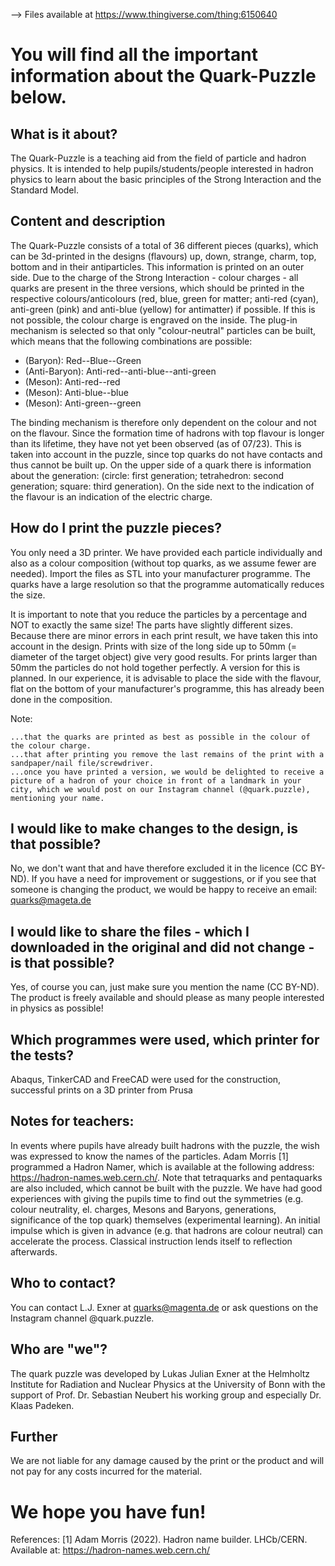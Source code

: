 

 --> Files available at https://www.thingiverse.com/thing:6150640 

# You will find all the important information about the Quark-Puzzle below.

## What is it about?
The Quark-Puzzle is a teaching aid from the field of particle and hadron physics. It is intended to help pupils/students/people interested in hadron physics to learn about the basic principles of the Strong Interaction and the Standard Model.

## Content and description
The Quark-Puzzle consists of a total of 36 different pieces (quarks), which can be 3d-printed in the designs (flavours) up, down, strange, charm, top, bottom and in their antiparticles. This information is printed on an outer side.
Due to the charge of the Strong Interaction - colour charges - all quarks are present in the three versions, which should be printed in the respective colours/anticolours (red, blue, green for matter; anti-red (cyan), anti-green (pink) and anti-blue (yellow) for antimatter) if possible. If this is not possible, the colour charge is engraved on the inside. 
The plug-in mechanism is selected so that only "colour-neutral" particles can be built, which means that the following combinations are possible:

- (Baryon): Red--Blue--Green
- (Anti-Baryon): Anti-red--anti-blue--anti-green 	
- (Meson): Anti-red--red 			
- (Meson): Anti-blue--blue 			
- (Meson): Anti-green--green 			

The binding mechanism is therefore only dependent on the colour and not on the flavour. Since the formation time of hadrons with top flavour is longer than its lifetime, they have not yet been observed (as of 07/23). This is taken into account in the puzzle, since top quarks do not have contacts and thus cannot be built up.
On the upper side of a quark there is information about the generation: (circle: first generation; tetrahedron: second generation; square: third generation).
On the side next to the indication of the flavour is an indication of the electric charge.

## How do I print the puzzle pieces?
You only need a 3D printer. We have provided each particle individually and also as a colour composition (without top quarks, as we assume fewer are needed). Import the files as STL into your manufacturer programme. The quarks have a large resolution so that the programme automatically reduces the size.

It is important to note that you reduce the particles by a percentage and NOT to exactly the same size! The parts have slightly different sizes.		
Because there are minor errors in each print result, we have taken this into account in the design. Prints with size of the long side up to 50mm (= diameter of the target object) give very good results. For prints larger than 50mm the particles do not hold together perfectly. A version for this is planned.
In our experience, it is advisable to place the side with the flavour, flat on the bottom of your manufacturer's programme, this has already been done in the composition.  

Note:

	...that the quarks are printed as best as possible in the colour of the colour charge. 
	...that after printing you remove the last remains of the print with a sandpaper/nail file/screwdriver.
	...once you have printed a version, we would be delighted to receive a picture of a hadron of your choice in front of a landmark in your city, which we would post on our Instagram channel (@quark.puzzle), mentioning your name.

## I would like to make changes to the design, is that possible?
No, we don't want that and have therefore excluded it in the licence (CC BY-ND). If you have a need for improvement or suggestions, or if you see that someone is changing the product, we would be happy to receive an email: quarks@mageta.de

## I would like to share the files - which I downloaded in the original and did not change - is that possible?
Yes, of course you can, just make sure you mention the name (CC BY-ND). The product is freely available and should please as many people interested in physics as possible!

## Which programmes were used, which printer for the tests?
Abaqus, TinkerCAD and FreeCAD were used for the construction,
successful prints on a 3D printer from Prusa 

## Notes for teachers:
In events where pupils have already built hadrons with the puzzle, the wish was expressed to know the names of the particles. Adam Morris [1] programmed a Hadron Namer, which is available at the following address: https://hadron-names.web.cern.ch/. Note that tetraquarks and pentaquarks are also included, which cannot be built with the puzzle.
We have had good experiences with giving the pupils time to find out the symmetries (e.g. colour neutrality, el. charges, Mesons and Baryons, generations, significance of the top quark) themselves (experimental learning). An initial impulse which is given in advance (e.g. that hadrons are colour neutral) can accelerate the process. Classical instruction lends itself to reflection afterwards. 

## Who to contact?
You can contact L.J. Exner at quarks@magenta.de or ask questions on the Instagram channel @quark.puzzle.

## Who are "we"?
The quark puzzle was developed by Lukas Julian Exner at the Helmholtz Institute for Radiation and Nuclear Physics at the University of Bonn with the support of Prof. Dr. Sebastian Neubert his working group and especially Dr. Klaas Padeken.

## Further
We are not liable for any damage caused by the print or the product and will not pay for any costs incurred for the material.

# We hope you have fun!

References:
	[1] Adam Morris (2022). Hadron name builder. LHCb/CERN. Available at: https://hadron-names.web.cern.ch/

